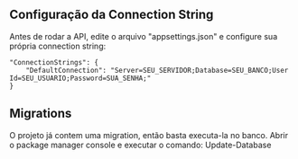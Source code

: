 ## Configuração da Connection String

Antes de rodar a API, edite o arquivo "appsettings.json" e configure sua própria connection string:

```
"ConnectionStrings": {
    "DefaultConnection": "Server=SEU_SERVIDOR;Database=SEU_BANCO;User Id=SEU_USUARIO;Password=SUA_SENHA;"
}
```

## Migrations

O projeto já contem uma migration, então basta executa-la no banco. Abrir o package manager console e executar o comando:
Update-Database

